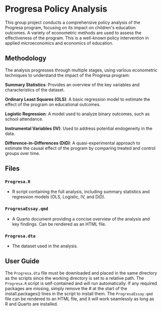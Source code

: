 # Progresa Policy Analysis  

This group project conducts a comprehensive policy analysis of the Progresa program, focusing on its impact on children's education outcomes. A variety of econometric methods are used to assess the effectiveness of the program. This is a well-known policy intervention in applied microeconomics and economics of education.

## Methodology

The analysis progresses through multiple stages, using various econometric techniques to understand the impact of the Progresa program:

**Summary Statistics**: Provides an overview of the key variables and characteristics of the dataset.

**Ordinary Least Squares (OLS)**: A basic regression model to estimate the effect of the program on educational outcomes.

**Logistic Regression**: A model used to analyze binary outcomes, such as school attendance.

**Instrumental Variables (IV)**: Used to address potential endogeneity in the data.

**Difference-in-Differences (DiD)**: A quasi-experimental approach to estimate the causal effect of the program by comparing treated and control groups over time.

## Files

### `Progresa.R`
- R script containing the full analysis, including summary statistics and regression models (OLS, Logistic, IV, and DiD).

### `ProgresaEssay.qmd`
- A Quarto document providing a concise overview of the analysis and key findings. Can be rendered as an HTML file.

### `Progresa.dta`
- The dataset used in the analysis.

## User Guide

The `Progresa.dta` file must be downloaded and placed in the same directory as the scripts since the working directory is set to a relative path. The `Progresa.R` script is self-contained and will run automatically. If any required packages are missing, simply remove the # at the start of the install.packages() lines in the script to install them. The `ProgresaEssay.qmd` file can be rendered to an HTML file, and it will work seamlessly as long as R and Quarto are installed.

